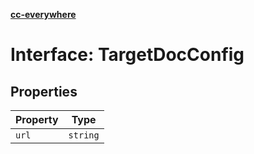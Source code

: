 [**cc-everywhere**](../../../../../index.md)

<HorizontalLine />

# Interface: TargetDocConfig

## Properties

| Property | Type |
| ------ | ------ |
| `url` | `string` |
